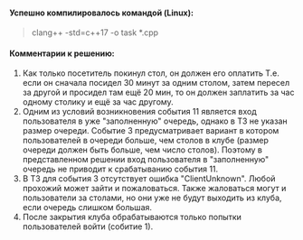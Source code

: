 #### Успешно компилировалось командой (Linux): 
> clang++ -std=c++17 -o task *.cpp

#### Комментарии к решению:
1. Как только посетитель покинул стол, он должен его оплатить Т.е. если он сначала посидел 30 минут за одним столом, затем пересел за другой и просидел там ещё 20 мин, то он должен заплатить за час одному столику и ещё за час другому.
2. Одним из условий возникновения события 11 является вход пользователя в уже "заполненную" очередь, однако в ТЗ не указан размер очереди. Событие 3 предусматривает вариант в котором пользователей в очереди больше, чем столов в клубе (размер очереди должен быть больше, чем число столов). Поэтому в представленном решении вход пользователя в "заполненную" очередь не приводит к срабатыванию события 11.
3. В ТЗ для события 3 отсутствует ошибка "ClientUnknown". Любой прохожий может зайти и пожаловаться. Также жаловаться могут и пользователи за столами, но они уже не будут выходить из клуба, если очередь слишком большая.
4. После закрытия клуба обрабатываются только попытки пользователей войти (собитие 1).
